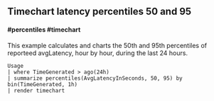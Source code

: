 ## Timechart latency percentiles 50 and 95
#### #percentiles #timechart
<!-- article_id: 3107‎2017‏‎03827030 -->

This example calculates and charts the 50th and 95th percentiles of reporteed avgLatency, hour by hour, during the last 24 hours.

```OQL
Usage
| where TimeGenerated > ago(24h)
| summarize percentiles(AvgLatencyInSeconds, 50, 95) by bin(TimeGenerated, 1h) 
| render timechart
```